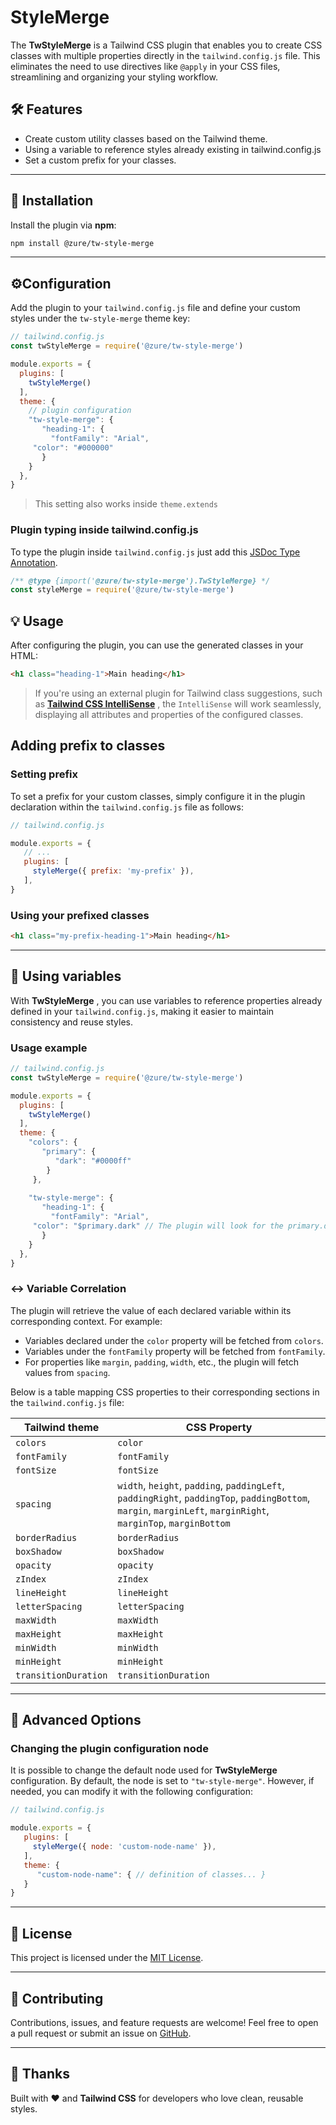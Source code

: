 # StyleMerge

The **TwStyleMerge** is a Tailwind CSS plugin that enables you to create CSS classes with multiple properties directly in the `tailwind.config.js` file. This eliminates the need to use directives like `@apply` in your CSS files, streamlining and organizing your styling workflow.

## 🛠️ Features

- Create custom utility classes based on the Tailwind theme.
- Using a variable to reference styles already existing in tailwind.config.js
- Set a custom prefix for your classes.

---

## 🚀 Installation

Install the plugin via **npm**:

```bash
npm install @zure/tw-style-merge
```

---

## ⚙️Configuration

Add the plugin to your `tailwind.config.js` file and define your custom styles under the `tw-style-merge` theme key:

```javascript
// tailwind.config.js
const twStyleMerge = require('@zure/tw-style-merge')

module.exports = {
  plugins: [
    twStyleMerge()
  ],
  theme: {
    // plugin configuration
    "tw-style-merge": {
       "heading-1": {
         "fontFamily": "Arial",
   	 "color": "#000000"
       }
    }
  },
}
```

> This setting also works inside `theme.extends`

### Plugin typing inside tailwind.config.js

To type the plugin inside `tailwind.config.js` just add this [JSDoc Type Annotation](https://www.typescriptlang.org/docs/handbook/jsdoc-supported-types.html).

```javascript
/** @type {import('@zure/tw-style-merge').TwStyleMerge} */
const styleMerge = require('@zure/tw-style-merge')
```

## 💡 Usage

After configuring the plugin, you can use the generated classes in your HTML:

```html
<h1 class="heading-1">Main heading</h1>
```

> If you're using an external plugin for Tailwind class suggestions, such as **[Tailwind CSS IntelliSense](https://marketplace.visualstudio.com/items?itemName=bradlc.vscode-tailwindcss)** , the `IntelliSense` will work seamlessly, displaying all attributes and properties of the configured classes.

## Adding prefix to classes

### Setting prefix

To set a prefix for your custom classes, simply configure it in the plugin declaration within the `tailwind.config.js` file as follows:

```javascript
// tailwind.config.js

module.exports = {
   // ...
   plugins: [
     styleMerge({ prefix: 'my-prefix' }),
   ],
}
```

### Using your prefixed classes

```html
<h1 class="my-prefix-heading-1">Main heading</h1>
```

---

## 📝 Using variables

With  **TwStyleMerge** , you can use variables to reference properties already defined in your `tailwind.config.js`, making it easier to maintain consistency and reuse styles.

### Usage example

```javascript
// tailwind.config.js
const twStyleMerge = require('@zure/tw-style-merge')

module.exports = {
  plugins: [
    twStyleMerge()
  ],
  theme: {
    "colors": {
       "primary": {
          "dark": "#0000ff"
        }
     },
  
    "tw-style-merge": {
       "heading-1": {
         "fontFamily": "Arial",
   	 "color": "$primary.dark" // The plugin will look for the primary.dark attribute within the colors configuration. 
       }
    }
  },
}
```

### ↔️ Variable Correlation

The plugin will retrieve the value of each declared variable within its corresponding context. For example:

* Variables declared under the `color` property will be fetched from `colors`.
* Variables under the `fontFamily` property will be fetched from `fontFamily`.
* For properties like `margin`, `padding`, `width`, etc., the plugin will fetch values from `spacing`.

Below is a table mapping CSS properties to their corresponding sections in the `tailwind.config.js` file:

| Tailwind theme         | CSS Property                                                                                                                                                                           |
| ---------------------- | -------------------------------------------------------------------------------------------------------------------------------------------------------------------------------------- |
| `colors`             | `color`                                                                                                                                                                              |
| `fontFamily`         | `fontFamily`                                                                                                                                                                         |
| `fontSize`           | `fontSize`                                                                                                                                                                           |
| `spacing`            | `width`, `height`, `padding`, `paddingLeft`, `paddingRight`, `paddingTop`, `paddingBottom`, `margin`, `marginLeft`, `marginRight`, `marginTop`, `marginBottom` |
| `borderRadius`       | `borderRadius`                                                                                                                                                                       |
| `boxShadow`          | `boxShadow`                                                                                                                                                                          |
| `opacity`            | `opacity`                                                                                                                                                                            |
| `zIndex`             | `zIndex`                                                                                                                                                                             |
| `lineHeight`         | `lineHeight`                                                                                                                                                                         |
| `letterSpacing`      | `letterSpacing`                                                                                                                                                                      |
| `maxWidth`           | `maxWidth`                                                                                                                                                                           |
| `maxHeight`          | `maxHeight`                                                                                                                                                                          |
| `minWidth`           | `minWidth`                                                                                                                                                                           |
| `minHeight`          | `minHeight`                                                                                                                                                                          |
| `transitionDuration` | `transitionDuration`                                                                                                                                                                 |

---

## 🔧 Advanced Options

### Changing the plugin configuration node

It is possible to change the default node used for **TwStyleMerge** configuration. By default, the node is set to `"tw-style-merge"`. However, if needed, you can modify it with the following configuration:

```javascript
// tailwind.config.js

module.exports = {
   plugins: [
     styleMerge({ node: 'custom-node-name' }),
   ],
   theme: {
      "custom-node-name": { // definition of classes... }
   }
}

```

---

## 📜 License

This project is licensed under the [MIT License](LICENSE).

---

## 🤝 Contributing

Contributions, issues, and feature requests are welcome! Feel free to open a pull request or submit an issue on [GitHub](https://github.com/zure-co/tw-style-merge).

---

## 🌟 Thanks

Built with ❤️ and **Tailwind CSS** for developers who love clean, reusable styles.
